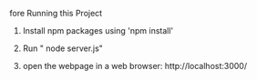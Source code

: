
fore Running this Project
 1. Install npm packages using 'npm install' 
  
 2. Run " node server.js"
 3. open the webpage in a web browser: http://localhost:3000/